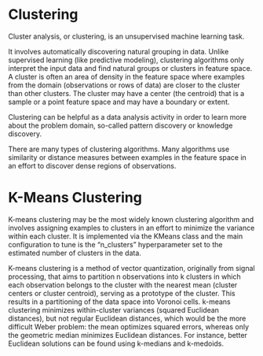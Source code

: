 # Clustering
Cluster analysis, or clustering, is an unsupervised machine learning task.

It involves automatically discovering natural grouping in data. Unlike supervised learning (like predictive modeling), clustering algorithms only interpret the input data and find natural groups or clusters in feature space.
A cluster is often an area of density in the feature space where examples from the domain (observations or rows of data) are closer to the cluster than other clusters. The cluster may have a center (the centroid) that is a sample or a point feature space and may have a boundary or extent.

Clustering can be helpful as a data analysis activity in order to learn more about the problem domain, so-called pattern discovery or knowledge discovery.

There are many types of clustering algorithms.
Many algorithms use similarity or distance measures between examples in the feature space in an effort to discover dense regions of observations.

# K-Means Clustering
K-means clustering may be the most widely known clustering algorithm and involves assigning examples to clusters in an effort to minimize the variance within each cluster.
It is implemented via the KMeans class and the main configuration to tune is the “n_clusters” hyperparameter set to the estimated number of clusters in the data.

K-means clustering is a method of vector quantization, originally from signal processing, that aims to partition n observations into k clusters in which each observation belongs to the cluster with the nearest mean (cluster centers or cluster centroid), serving as a prototype of the cluster. This results in a partitioning of the data space into Voronoi cells. k-means clustering minimizes within-cluster variances (squared Euclidean distances), but not regular Euclidean distances, which would be the more difficult Weber problem: the mean optimizes squared errors, whereas only the geometric median minimizes Euclidean distances. For instance, better Euclidean solutions can be found using k-medians and k-medoids.
